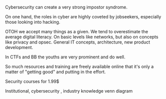 Cybersecurity can create a very strong impostor syndrome.

On one hand, the roles in cyber are highly coveted by jobseekers, especially those looking into hacking.

OTOH we accept many things as a given. We tend to overestimate the average digital literacy. 
On basic levels like networks, but also on concepts like privacy and opsec. General IT concepts, architecture, new product development.

In CTFs and BB the youths are very prominent and do well. 

So much resources and training are freely available online that it's only a matter of "getting good" and putting in the effort.

Security courses for 1.99$

Institutional, cybersecurity , industry knowledge venn diagram
